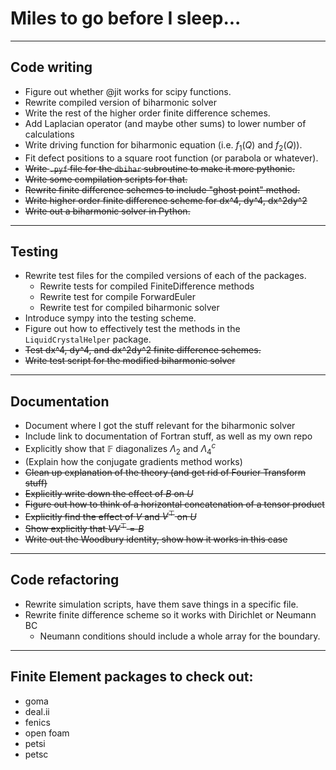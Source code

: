 # Miles to go before I sleep...
---------
## Code writing
* Figure out whether @jit works for scipy functions.
* Rewrite compiled version of biharmonic solver
* Write the rest of the higher order finite difference schemes.
* Add Laplacian operator (and maybe other sums) to lower number of calculations
* Write driving function for biharmonic equation (i.e. $f_1(Q)$ and $f_2(Q)$).
* Fit defect positions to a square root function (or parabola or whatever). 
* ~~Write `.pyf` file for the `dbihar` subroutine to make it more pythonic.~~
* ~~Write some compilation scripts for that.~~
* ~~Rewrite finite difference schemes to include "ghost point" method.~~
* ~~Write higher order finite difference scheme for dx^4, dy^4, dx^2dy^2~~
* ~~Write out a biharmonic solver in Python.~~
---------
## Testing
* Rewrite test files for the compiled versions of each of the packages.
  - Rewrite tests for compiled FiniteDifference methods
  - Rewrite test for compile ForwardEuler
  - Rewrite test for compiled biharmonic solver
* Introduce sympy into the testing scheme.
* Figure out how to effectively test the methods in the `LiquidCrystalHelper` package.
* ~~Test dx^4, dy^4, and dx^2dy^2 finite difference schemes.~~
* ~~Write test script for the modified biharmonic solver~~
---------
## Documentation
* Document where I got the stuff relevant for the biharmonic solver
* Include link to documentation of Fortran stuff, as well as my own repo
* Explicitly show that $\mathbb{F}$ diagonalizes $\Lambda_2$ and $\Lambda_4^c$
* (Explain how the conjugate gradients method works)
* ~~Clean up explanation of the theory (and get rid of Fourier Transform stuff)~~
* ~~Explicitly write down the effect of $B$ on $U$~~
* ~~Figure out how to think of a horizontal concatenation of a tensor product~~
* ~~Explicitly find the effect of $V$ and $V^\top$ on $U$~~
* ~~Show explicitly that $VV^\top = B$~~
* ~~Write out the Woodbury identity, show how it works in this case~~
-----------
## Code refactoring
* Rewrite simulation scripts, have them save things in a specific file.
* Rewrite finite difference scheme so it works with Dirichlet or Neumann BC
  - Neumann conditions should include a whole array for the boundary.
-----------
## Finite Element packages to check out:
* goma
* deal.ii
* fenics
* open foam
* petsi
* petsc
